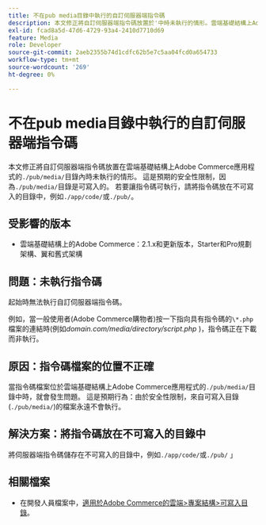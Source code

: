 ```yaml
---
title: 不在pub media目錄中執行的自訂伺服器端指令碼
description: 本文修正將自訂伺服器端指令碼放置於'中時未執行的情形。雲端基礎結構上Adobe Commerce應用程式的/pub/media/'目錄。 這是預期的安全性限制，因為'。/pub/media/'目錄是可寫入的。 若要讓指令碼可執行，請將指令碼放在不可寫入的目錄中，例如'。/app/code/'或'。/pub/'。
exl-id: fcad8a5d-47d6-4729-93a4-2410d7710d69
feature: Media
role: Developer
source-git-commit: 2aeb2355b74d1cdfc62b5e7c5aa04fcd0a654733
workflow-type: tm+mt
source-wordcount: '269'
ht-degree: 0%

---
```


# 不在pub media目錄中執行的自訂伺服器端指令碼

本文修正將自訂伺服器端指令碼放置在雲端基礎結構上Adobe Commerce應用程式的`./pub/media/`目錄內時未執行的情形。 這是預期的安全性限制，因為`./pub/media/`目錄是可寫入的。 若要讓指令碼可執行，請將指令碼放在不可寫入的目錄中，例如`./app/code/`或`./pub/`。

## 受影響的版本

* 雲端基礎結構上的Adobe Commerce：2.1.x和更新版本，Starter和Pro規劃架構、翼和舊式架構

## 問題：未執行指令碼

起始時無法執行自訂伺服器端指令碼。

例如，當一般使用者(Adobe Commerce購物者)按一下指向具有指令碼的`\*.php`檔案的連結時(例如&#x200B;*domain.com/media/directory/script.php* )，指令碼正在下載而非執行。

## 原因：指令碼檔案的位置不正確

當指令碼檔案位於雲端基礎結構上Adobe Commerce應用程式的`./pub/media/`目錄中時，就會發生問題。 這是預期行為：由於安全性限制，來自可寫入目錄(`./pub/media/`)的檔案永遠不會執行。

## 解決方案：將指令碼放在不可寫入的目錄中

將伺服器端指令碼儲存在不可寫入的目錄中，例如`./app/code/`或`./pub/` 」

## 相關檔案

* 在開發人員檔案中，[適用於Adobe Commerce的雲端>專案結構>可寫入目錄](https://experienceleague.adobe.com/zh-hant/docs/commerce-cloud-service/user-guide/project/file-structure#writable-directories)。
